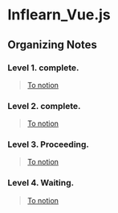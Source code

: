 # Inflearn_Vue.js

## Organizing Notes

### Level 1. complete.

> [To notion](https://www.notion.so/Inflearn_Vue-js-Level-1-5e27acee39ea4628b659a3eeec0d7422)

### Level 2. complete.

> [To notion](https://www.notion.so/Inflearn_Vue-js-Level-2-ead10ea9a39549edaa234c1149527749)

### Level 3. Proceeding.

> [To notion](https://www.notion.so/Inflearn_Vue-js-Level-3-0e477091c1104630ae9dddd14e7cec9e)

### Level 4. Waiting.

> [To notion](https://www.notion.so/Inflearn_Vue-js-Level-4-6c52210dee4f4d3f95d6edeb98e492a7)
